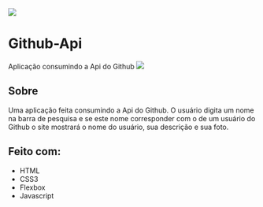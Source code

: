 <img src="https://img.shields.io/badge/author-Igor%20Santos-red">

# Github-Api
Aplicação consumindo a Api do Github
<img src="/github-api.gif">

## Sobre
Uma aplicação feita consumindo a Api do Github. O usuário digita um nome na barra de pesquisa e se este nome corresponder com o de um usuário do Github o site mostrará o nome do usuário, sua descrição e sua foto.

## Feito com: 

- HTML
- CSS3
- Flexbox
- Javascript
